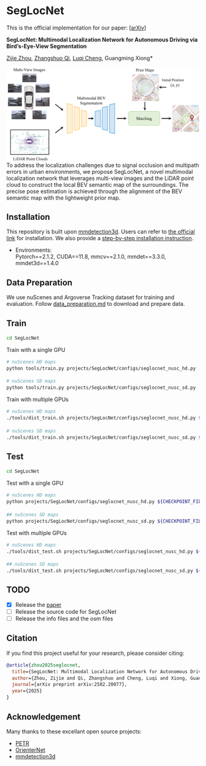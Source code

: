 # SegLocNet
This is the official implementation for our paper: [[arXiv]](https://arxiv.org/pdf/2502.20077)

**SegLocNet: Multimodal Localization Network for Autonomous Driving via Bird’s-Eye-View Segmentation**

[Zijie Zhou](https://github.com/ZhouZijie77), [Zhangshuo Qi](https://github.com/QiZS-BIT), [Luqi Cheng](https://github.com/ChengLuqi), Guangming Xiong*

<img src="resources/intro.png"/>
To address the localization challenges due to signal occlusion and multipath errors in urban environments, we propose SegLocNet, a novel multimodal localization network that leverages multi-view images and the LiDAR point cloud to construct the local BEV semantic map of the surroundings. The precise pose estimation is achieved through the alignment of the BEV semantic map with the lightweight prior map.

## Installation
This repository is built upon [mmdetection3d](https://github.com/open-mmlab/mmdetection3d). Users can refer to [the official link](https://mmdetection3d.readthedocs.io/en/latest/get_started.html) for installation. We also provide a [step-by-step installation instruction](docs/install.md).
* Environments:  
  Pytorch==2.1.2, CUDA==11.8, mmcv==2.1.0, mmdet==3.3.0, mmdet3d==1.4.0

## Data Preparation
We use nuScenes and Argoverse Tracking dataset for training and evaluation.
Follow [data_preparation.md](docs/data_preparation.md) to download and prepare data.

## Train
```bash
cd SegLocNet
```
Train with a single GPU
```bash
# nuScenes HD maps
python tools/train.py projects/SegLocNet/configs/seglocnet_nusc_hd.py

# nuScenes SD maps
python tools/train.py projects/SegLocNet/configs/seglocnet_nusc_sd.py
```
Train with multiple GPUs
```bash
# nuScenes HD maps
./tools/dist_train.sh projects/SegLocNet/configs/seglocnet_nusc_hd.py ${GPU_NUM}

# nuScenes SD maps
./tools/dist_train.sh projects/SegLocNet/configs/seglocnet_nusc_sd.py ${GPU_NUM}
```

## Test
```bash
cd SegLocNet
```
Test with a single GPU
```bash
# nuScenes HD maps
python projects/SegLocNet/configs/seglocnet_nusc_hd.py ${CHECKPOINT_FILE}

## nuScenes SD maps
python projects/SegLocNet/configs/seglocnet_nusc_sd.py ${CHECKPOINT_FILE}
```
Test with multiple GPUs
```bash
# nuScenes HD maps
./tools/dist_test.sh projects/SegLocNet/configs/seglocnet_nusc_hd.py ${CHECKPOINT_FILE} ${GPU_NUM}

## nuScenes SD maps
./tools/dist_test.sh projects/SegLocNet/configs/seglocnet_nusc_sd.py ${CHECKPOINT_FILE} ${GPU_NUM}
```

## TODO

- [X] Release the [paper](https://arxiv.org/pdf/2502.20077)
- [ ] Release the source code for SegLocNet
- [ ] Release the info files and the osm files

## Citation
If you find this project useful for your research, please consider citing:
```bibtex
@article{zhou2025seglocnet,
  title={SegLocNet: Multimodal Localization Network for Autonomous Driving via Bird's-Eye-View Segmentation},
  author={Zhou, Zijie and Qi, Zhangshuo and Cheng, Luqi and Xiong, Guangming},
  journal={arXiv preprint arXiv:2502.20077},
  year={2025}
}
```

## Acknowledgement
Many thanks to these excellant open source projects:
- [PETR](https://github.com/megvii-research/PETR)
- [OrienterNet](https://github.com/facebookresearch/OrienterNet)
- [mmdetection3d](https://github.com/open-mmlab/mmdetection3d)